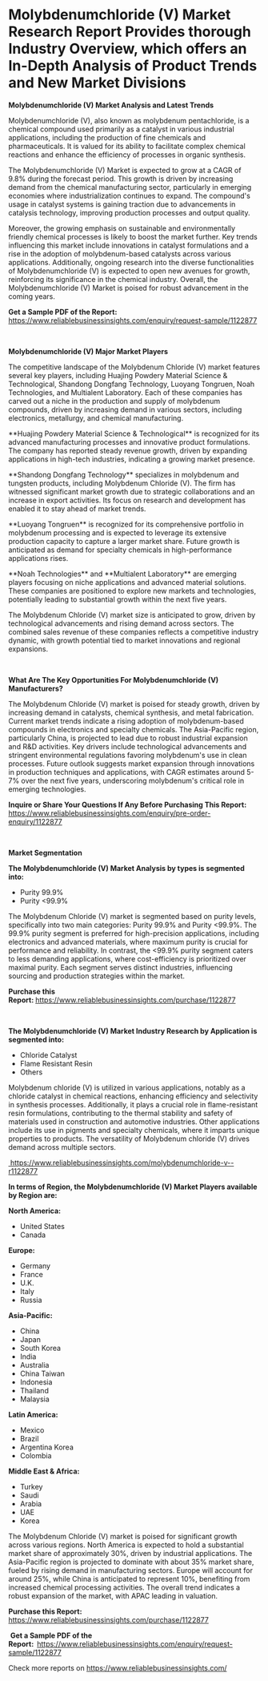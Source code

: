 <p><h1>Molybdenumchloride (V) Market Research Report Provides thorough Industry Overview, which offers an In-Depth Analysis of Product Trends and New Market Divisions</h1></p><p><strong>Molybdenumchloride (V) Market Analysis and Latest Trends</strong></p>
<p><p>Molybdenumchloride (V), also known as molybdenum pentachloride, is a chemical compound used primarily as a catalyst in various industrial applications, including the production of fine chemicals and pharmaceuticals. It is valued for its ability to facilitate complex chemical reactions and enhance the efficiency of processes in organic synthesis.</p><p>The Molybdenumchloride (V) Market is expected to grow at a CAGR of 9.8% during the forecast period. This growth is driven by increasing demand from the chemical manufacturing sector, particularly in emerging economies where industrialization continues to expand. The compound's usage in catalyst systems is gaining traction due to advancements in catalysis technology, improving production processes and output quality.</p><p>Moreover, the growing emphasis on sustainable and environmentally friendly chemical processes is likely to boost the market further. Key trends influencing this market include innovations in catalyst formulations and a rise in the adoption of molybdenum-based catalysts across various applications. Additionally, ongoing research into the diverse functionalities of Molybdenumchloride (V) is expected to open new avenues for growth, reinforcing its significance in the chemical industry. Overall, the Molybdenumchloride (V) Market is poised for robust advancement in the coming years.</p></p>
<p><strong>Get a Sample PDF of the Report:&nbsp;</strong> <a href="https://www.reliablebusinessinsights.com/enquiry/request-sample/1122877?utm_campaign=3107&utm_medium=2&utm_source=Github&utm_content=ia&utm_term=04042025&utm_id=molybdenumchloride-v">https://www.reliablebusinessinsights.com/enquiry/request-sample/1122877</a></p>
<p>&nbsp;</p>
<p><strong>Molybdenumchloride (V) Major Market Players</strong></p>
<p><p>The competitive landscape of the Molybdenum Chloride (V) market features several key players, including Huajing Powdery Material Science & Technological, Shandong Dongfang Technology, Luoyang Tongruen, Noah Technologies, and Multialent Laboratory. Each of these companies has carved out a niche in the production and supply of molybdenum compounds, driven by increasing demand in various sectors, including electronics, metallurgy, and chemical manufacturing.</p><p>**Huajing Powdery Material Science & Technological** is recognized for its advanced manufacturing processes and innovative product formulations. The company has reported steady revenue growth, driven by expanding applications in high-tech industries, indicating a growing market presence.</p><p>**Shandong Dongfang Technology** specializes in molybdenum and tungsten products, including Molybdenum Chloride (V). The firm has witnessed significant market growth due to strategic collaborations and an increase in export activities. Its focus on research and development has enabled it to stay ahead of market trends.</p><p>**Luoyang Tongruen** is recognized for its comprehensive portfolio in molybdenum processing and is expected to leverage its extensive production capacity to capture a larger market share. Future growth is anticipated as demand for specialty chemicals in high-performance applications rises.</p><p>**Noah Technologies** and **Multialent Laboratory** are emerging players focusing on niche applications and advanced material solutions. These companies are positioned to explore new markets and technologies, potentially leading to substantial growth within the next five years.</p><p>The Molybdenum Chloride (V) market size is anticipated to grow, driven by technological advancements and rising demand across sectors. The combined sales revenue of these companies reflects a competitive industry dynamic, with growth potential tied to market innovations and regional expansions.</p></p>
<p>&nbsp;</p>
<p><strong>What Are The Key Opportunities For Molybdenumchloride (V) Manufacturers?</strong></p>
<p><p>The Molybdenum Chloride (V) market is poised for steady growth, driven by increasing demand in catalysts, chemical synthesis, and metal fabrication. Current market trends indicate a rising adoption of molybdenum-based compounds in electronics and specialty chemicals. The Asia-Pacific region, particularly China, is projected to lead due to robust industrial expansion and R&D activities. Key drivers include technological advancements and stringent environmental regulations favoring molybdenum's use in clean processes. Future outlook suggests market expansion through innovations in production techniques and applications, with CAGR estimates around 5-7% over the next five years, underscoring molybdenum's critical role in emerging technologies.</p></p>
<p><strong>Inquire or Share Your Questions If Any Before Purchasing This Report:</strong> <a href="https://www.reliablebusinessinsights.com/enquiry/pre-order-enquiry/1122877?utm_campaign=3107&utm_medium=2&utm_source=Github&utm_content=ia&utm_term=04042025&utm_id=molybdenumchloride-v">https://www.reliablebusinessinsights.com/enquiry/pre-order-enquiry/1122877</a></p>
<p>&nbsp;</p>
<p><strong>Market Segmentation</strong></p>
<p><strong>The Molybdenumchloride (V) Market Analysis by types is segmented into:</strong></p>
<p><ul><li>Purity 99.9%</li><li>Purity <99.9%</li></ul></p>
<p><p>The Molybdenum Chloride (V) market is segmented based on purity levels, specifically into two main categories: Purity 99.9% and Purity <99.9%. The 99.9% purity segment is preferred for high-precision applications, including electronics and advanced materials, where maximum purity is crucial for performance and reliability. In contrast, the <99.9% purity segment caters to less demanding applications, where cost-efficiency is prioritized over maximal purity. Each segment serves distinct industries, influencing sourcing and production strategies within the market.</p></p>
<p><strong>Purchase this Report:&nbsp;</strong><a href="https://www.reliablebusinessinsights.com/purchase/1122877?utm_campaign=3107&utm_medium=2&utm_source=Github&utm_content=ia&utm_term=04042025&utm_id=molybdenumchloride-v">https://www.reliablebusinessinsights.com/purchase/1122877</a></p>
<p>&nbsp;</p>
<p><strong>The Molybdenumchloride (V) Market Industry Research by Application is segmented into:</strong></p>
<p><ul><li>Chloride Catalyst</li><li>Flame Resistant Resin</li><li>Others</li></ul></p>
<p><p>Molybdenum chloride (V) is utilized in various applications, notably as a chloride catalyst in chemical reactions, enhancing efficiency and selectivity in synthesis processes. Additionally, it plays a crucial role in flame-resistant resin formulations, contributing to the thermal stability and safety of materials used in construction and automotive industries. Other applications include its use in pigments and specialty chemicals, where it imparts unique properties to products. The versatility of Molybdenum chloride (V) drives demand across multiple sectors.</p></p>
<p><a href="https://www.reliablebusinessinsights.com/molybdenumchloride-v--r1122877?utm_campaign=3107&utm_medium=2&utm_source=Github&utm_content=ia&utm_term=04042025&utm_id=molybdenumchloride-v">&nbsp;https://www.reliablebusinessinsights.com/molybdenumchloride-v--r1122877</a></p>
<p><strong>In terms of Region, the Molybdenumchloride (V) Market Players available by Region are:</strong></p>
<p>
    <p> <strong> North America: </strong>
        <ul>
            <li>United States</li>
            <li>Canada</li>
        </ul>
        </p> 
    <p> <strong> Europe: </strong>
        <ul>
            <li>Germany</li>
            <li>France</li>
            <li>U.K.</li>
            <li>Italy</li>
            <li>Russia</li>
        </ul>
        </p> 
    <p> <strong> Asia-Pacific: </strong>
        <ul>
            <li>China</li>
            <li>Japan</li>
            <li>South Korea</li>
            <li>India</li>
            <li>Australia</li>
            <li>China Taiwan</li>
            <li>Indonesia</li>
            <li>Thailand</li>
            <li>Malaysia</li>
        </ul>
        </p> 
    <p> <strong> Latin America: </strong>
        <ul>
            <li>Mexico</li>
            <li>Brazil</li>
            <li>Argentina Korea</li>
            <li>Colombia</li>
        </ul>
        </p> 
    <p> <strong> Middle East & Africa: </strong>
        <ul>
            <li>Turkey</li>
            <li>Saudi</li>
            <li>Arabia</li>
            <li>UAE</li>
            <li>Korea</li>
        </ul>
    </p>
    </p>
<p><p>The Molybdenum Chloride (V) market is poised for significant growth across various regions. North America is expected to hold a substantial market share of approximately 30%, driven by industrial applications. The Asia-Pacific region is projected to dominate with about 35% market share, fueled by rising demand in manufacturing sectors. Europe will account for around 25%, while China is anticipated to represent 10%, benefiting from increased chemical processing activities. The overall trend indicates a robust expansion of the market, with APAC leading in valuation.</p></p>
<p><strong>Purchase this Report: </strong><a href="https://www.reliablebusinessinsights.com/purchase/1122877?utm_campaign=3107&utm_medium=2&utm_source=Github&utm_content=ia&utm_term=04042025&utm_id=molybdenumchloride-v">https://www.reliablebusinessinsights.com/purchase/1122877</a></p>
<p>&nbsp;<strong>Get a Sample PDF of the Report:&nbsp;&nbsp;</strong><a href="https://www.reliablebusinessinsights.com/enquiry/request-sample/1122877?utm_campaign=3107&utm_medium=2&utm_source=Github&utm_content=ia&utm_term=04042025&utm_id=molybdenumchloride-v">https://www.reliablebusinessinsights.com/enquiry/request-sample/1122877</a></p>
<p><strong></strong></p>
<p>Check more reports on <a href="https://www.reliablebusinessinsights.com/?utm_campaign=3107&utm_medium=2&utm_source=Github&utm_content=ia&utm_term=04042025&utm_id=molybdenumchloride-v">https://www.reliablebusinessinsights.com/</a></p>